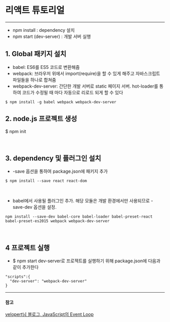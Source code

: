# 리액트 튜토리얼

----

- npm install : dependency 설치
- npm start (dev-server) : 개발 서버 실행

## 1. Global 패키지 설치
- babel: ES6를 ES5 코드로 변환해줌
- webpack: 브라우저 위에서 import(require)을 할 수 있게 해주고 자바스크립트 파일들을 하나로 합쳐줌
- webpack-dev-server: 간단한 개발 서버로 static 페이지 서버. hot-loader를 통하여 코드가 수정될 때 마다 자동으로 리로드 되게 할 수 있다
```
$ npm install -g babel webpack webpack-dev-server
```
## 2. node.js 프로젝트 생성
$ npm init

<br/>

## 3. dependency 및 플러그인 설치
- \-save 옵션을 통하여 package.json에 패키지 추가  

```
$ npm install --save react react-dom
```  

<br/>

- babel에서 사용될 플러그인 추가. 해당 모듈은 개발 환경에서만 사용되므로 \-save\-dev 옵션을 설정.

```
npm install --save-dev babel-core babel-loader babel-preset-react babel-preset-es2015 webpack webpack-dev-server
```
<br/>

## 4 프로젝트 실행
- $ npm start dev-server로 프로젝트를 실행하기 위해 package.json에 다음과 같이 추가한다  

```
"scripts":{
  "dev-server": "webpack-dev-server"
}
```

---
#### 참고
[velopert님 블로그, JavaScript의 Event Loop](https://velopert.com/814) <br/>
